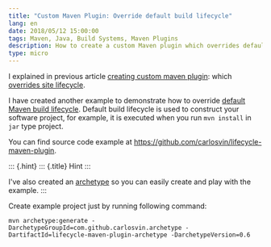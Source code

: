 ```yaml
---
title: "Custom Maven Plugin: Override default build lifecycle"
lang: en
date: 2018/05/12 15:00:00
tags: Maven, Java, Build Systems, Maven Plugins
description: How to create a custom Maven plugin which overrides default build lifecycle
type: micro
---
```



I explained in previous article [creating custom maven plugin](%7Bfilename%7Dcreating-custom-maven-plugin.en.rst): which [overrides site
    lifecycle](https://maven.apache.org/ref/3.5.3/maven-core/lifecycles.html#site_Lifecycle).

I have created another example to demonstrate how to override [default
Maven build
lifecycle](https://maven.apache.org/ref/3.5.3/maven-core/lifecycles.html#default_Lifecycle).
Default build lifecycle is used to construct your software project, for
example, it is executed when you run `mvn install` in `jar` type
project.

You can find source code example at
<https://github.com/carlosvin/lifecycle-maven-plugin>.

::: {.hint}
::: {.title}
Hint
:::

I\'ve also created an
[archetype](https://maven.apache.org/guides/introduction/introduction-to-archetypes.html)
so you can easily create and play with the example.
:::

Create example project just by running following command:

``` {.bash}
mvn archetype:generate -DarchetypeGroupId=com.github.carlosvin.archetype -DartifactId=lifecycle-maven-plugin-archetype -DarchetypeVersion=0.6
```
